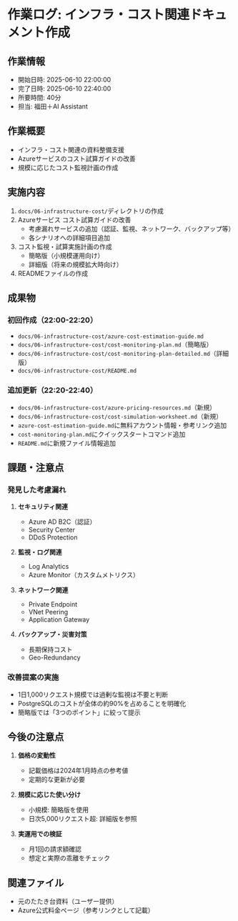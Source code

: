 # 作業ログ: インフラ・コスト関連ドキュメント作成

## 作業情報
- 開始日時: 2025-06-10 22:00:00
- 完了日時: 2025-06-10 22:40:00
- 所要時間: 40分
- 担当: 福田＋AI Assistant

## 作業概要
- インフラ・コスト関連の資料整備支援
- Azureサービスのコスト試算ガイドの改善
- 規模に応じたコスト監視計画の作成

## 実施内容
1. `docs/06-infrastructure-cost/`ディレクトリの作成
2. Azureサービス コスト試算ガイドの改善
   - 考慮漏れサービスの追加（認証、監視、ネットワーク、バックアップ等）
   - 各シナリオへの詳細項目追加
3. コスト監視・試算実施計画の作成
   - 簡略版（小規模運用向け）
   - 詳細版（将来の規模拡大時向け）
4. READMEファイルの作成

## 成果物
### 初回作成（22:00-22:20）
- `docs/06-infrastructure-cost/azure-cost-estimation-guide.md`
- `docs/06-infrastructure-cost/cost-monitoring-plan.md`（簡略版）
- `docs/06-infrastructure-cost/cost-monitoring-plan-detailed.md`（詳細版）
- `docs/06-infrastructure-cost/README.md`

### 追加更新（22:20-22:40）
- `docs/06-infrastructure-cost/azure-pricing-resources.md`（新規）
- `docs/06-infrastructure-cost/cost-simulation-worksheet.md`（新規）
- `azure-cost-estimation-guide.md`に無料アカウント情報・参考リンク追加
- `cost-monitoring-plan.md`にクイックスタートコマンド追加
- `README.md`に新規ファイル情報追加

## 課題・注意点
### 発見した考慮漏れ
1. **セキュリティ関連**
   - Azure AD B2C（認証）
   - Security Center
   - DDoS Protection

2. **監視・ログ関連**
   - Log Analytics
   - Azure Monitor（カスタムメトリクス）

3. **ネットワーク関連**
   - Private Endpoint
   - VNet Peering
   - Application Gateway

4. **バックアップ・災害対策**
   - 長期保持コスト
   - Geo-Redundancy

### 改善提案の実施
- 1日1,000リクエスト規模では過剰な監視は不要と判断
- PostgreSQLのコストが全体の約90%を占めることを明確化
- 簡略版では「3つのポイント」に絞って提示

## 今後の注意点
1. **価格の変動性**
   - 記載価格は2024年1月時点の参考値
   - 定期的な更新が必要

2. **規模に応じた使い分け**
   - 小規模: 簡略版を使用
   - 日次5,000リクエスト超: 詳細版を参照

3. **実運用での検証**
   - 月1回の請求額確認
   - 想定と実際の乖離をチェック

## 関連ファイル
- 元のたたき台資料（ユーザー提供）
- Azure公式料金ページ（参考リンクとして記載） 